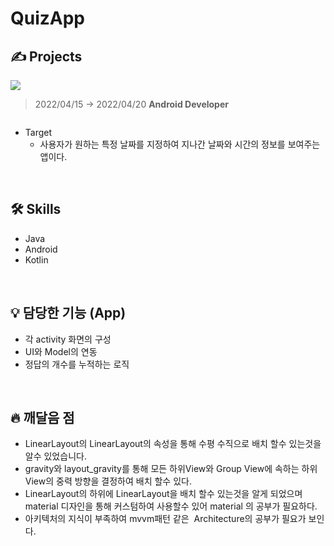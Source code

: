 # QuizApp

## ✍️ Projects
  <img src=[https://user-images.githubusercontent.com/45085480/166191289-a5e33cc0-77a1-4ec1-ab99-11d6f62dcde0.png](https://user-images.githubusercontent.com/45085480/170645155-b460abc5-a98c-4f82-a511-7b152ceb5d77.png)>


> 2022/04/15 -> 2022/04/20
> **Android Developer**


<div style="display: flex;">
  <img src="" alt=""/>
  <img src="" alt=""/>
</div>

- Target
    - 사용자가 원하는 특정 날짜를 지정하여 지나간 날짜와 시간의 정보를 보여주는 앱이다.
<br/>

## 🛠 Skills

- Java
- Android
- Kotlin

<br/>


## 💡 담당한 기능 (App)

- 각 activity 화면의 구성
- UI와 Model의 연동      
- 정답의 개수를 누적하는 로직

<br/>

## 🔥 깨달음 점

- LinearLayout의 LinearLayout의 속성을 통해 수평 수직으로 배치 할수 있는것을 알수 있었습니다. 
- gravity와 layout_gravity를 통해  모든 하위View와 Group View에 속하는 하위 View의 중력 방향을 결정하여 배치 할수 있다.
- LinearLayout의 하위에 LinearLayout을 배치 할수 있는것을 알게 되었으며 material 디자인을 통해 커스텀하여 사용할수 있어 material 의 공부가 필요하다.
- 아키텍처의 지식이 부족하여 mvvm패턴 같은  Architecture의 공부가 필요가 보인다. 

<br/>
<br/>

 
  
  
</details>
